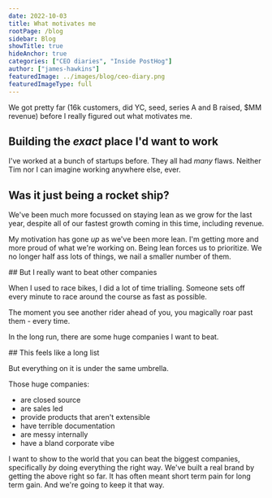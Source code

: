 ```yaml
---
date: 2022-10-03
title: What motivates me
rootPage: /blog
sidebar: Blog
showTitle: true
hideAnchor: true
categories: ["CEO diaries", "Inside PostHog"]
author: ["james-hawkins"]
featuredImage: ../images/blog/ceo-diary.png
featuredImageType: full
---
```


We got pretty far (16k customers, did YC, seed, series A and B raised, $MM revenue) before I really figured out what motivates me.

## Building the _exact_ place I'd want to work

I've worked at a bunch of startups before. They all had _many_ flaws. Neither Tim nor I can imagine working anywhere else, ever.

## Was it just being a rocket ship?

We've been much more focussed on staying lean as we grow for the last year, despite all of our fastest growth coming in this time, including revenue.

My motivation has gone _up_ as we've been more lean. I'm getting more and more proud of what we're working on. Being lean forces us to prioritize. We no longer half ass lots of things, we nail a smaller number of them.

## But I really want to beat other companies

When I used to race bikes, I did a lot of time trialling. Someone sets off every minute to race around the course as fast as possible.

The moment you see another rider ahead of you, you magically roar past them - every time.

In the long run, there are some huge companies I want to beat.

## This feels like a long list

But everything on it is under the same umbrella.

Those huge companies:

* are closed source
* are sales led
* provide products that aren't extensible
* have terrible documentation
* are messy internally
* have a bland corporate vibe

I want to show to the world that you can beat the biggest companies, specifically _by_ doing everything the right way. We've built a real brand by getting the above right so far. It has often meant short term pain for long term gain. And we're going to keep it that way.
